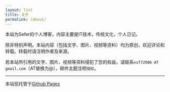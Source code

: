 ```yaml
---
layout: list
title: 关于
permalink: /about/
---
```


本站为Sefer的个人博客，内容主要是IT技术，传统文化，个人日记。

除非特别声明，本站内容（包括文字、图片、视频等资料）均为原创，欢迎评论和转载。转载时请注明作者及来源。

若本站所引用的文字、图片、视频等资料侵犯了您的权益，请联系`xsf72006 AT gmail.com`（AT替换为@），邮件主题注明`侵权`。

------
<!--**AD: 本站托管于[DigitalOcean](https://www.digitalocean.com)VPS服务提供商，[点击此处](https://www.digitalocean.com/?refcode=1be78592eb04)购买，即可免费获得$10USD优惠。-->
本站现托管于[Github Pages](https://pages.github.com)